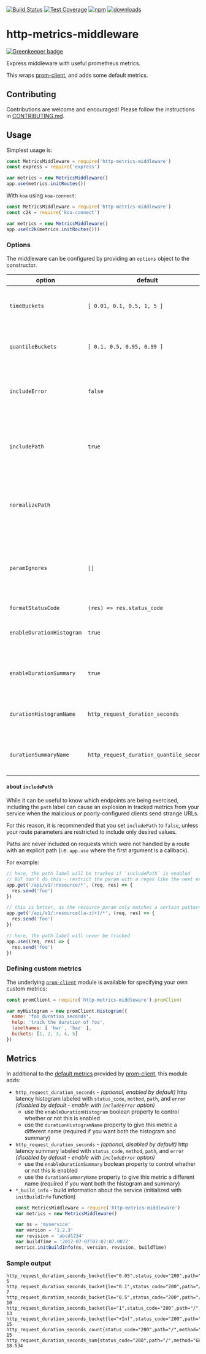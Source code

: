 [![Build Status][circleci-image]][circleci-url]
[![Test Coverage][codeclimate-coverage-image]][codeclimate-coverage-url]
[![npm][npm-image]][npm-url]
[![downloads][downloads-image]][npm-url]

# http-metrics-middleware

[![Greenkeeper badge](https://badges.greenkeeper.io/qlik-oss/http-metrics-middleware.svg?token=FIXME&ts=FIXME)](https://greenkeeper.io/)

Express middleware with useful prometheus metrics.

This wraps [prom-client][], and adds some default metrics.

## Contributing

Contributions are welcome and encouraged! Please follow the instructions in [CONTRIBUTING.md](.github/CONTRIBUTING.md).

## Usage

Simplest usage is:

```js
const MetricsMiddleware = require('http-metrics-middleware')
const express = require('express')

var metrics = new MetricsMiddleware()
app.use(metrics.initRoutes())
```

With `koa` using `koa-connect`:

```js
const MetricsMiddleware = require('http-metrics-middleware')
const c2k = require('koa-connect')

var metrics = new MetricsMiddleware()
app.use(c2k(metrics.initRoutes()))
```

### Options

The middleware can be configured by providing an `options` object to the
constructor.

| option | default | info |
|--------|---------|------|
| `timeBuckets` | `[ 0.01, 0.1, 0.5, 1, 5 ]` |  the buckets to assign to duration histogram (in seconds) |
| `quantileBuckets` | `[ 0.1, 0.5, 0.95, 0.99 ]` |  the quantiles to assign to duration summary (0.0 - 1.0) |
| `includeError` | `false` | whether or not to include presence of an unhandled error as a label |
| `includePath` | `true` |  whether or not to include normalized URL path as a metric label - see [about `includePath`](#about-includepath) below |
| `normalizePath` | |  a `function(req)` - generates path values from the express `req` object |
| `paramIgnores` | `[]` |  array of path parameters _not_ to replace. _Use with caution as this may cause high label cardinality._ |
| `formatStatusCode` | `(res) => res.status_code` || res.statusCode` |  a `function(res)` - generates path values from the express `res` object |
| `enableDurationHistogram` | `true` |  whether to enable the request duration histogram |
| `enableDurationSummary` | `true` |  whether to enable the request duration summary |
| `durationHistogramName` | `http_request_duration_seconds` |  the name of the duration histogram metric - must be unique |
| `durationSummaryName` | `http_request_duration_quantile_seconds` |  the name of duration summary metric - must be unique |

#### about `includePath`

While it can be useful to know which endpoints are being exercised, including
the `path` label can cause an explosion in tracked metrics from your service
when the malicious or poorly-configured clients send strange URLs.

For this reason, it is recommended that you set `includePath` to `false`, unless
your route parameters are restricted to include only desired values.

Paths are never included on requests which were not handled by a route
with an explicit path (i.e. `app.use` where the first argument is a callback).

For example:

```js
// here, the path label will be tracked if `includePath` is enabled
// BUT don't do this - restrict the param with a regex like the next example
app.get('/api/v1/:resource/*', (req, res) => {
  res.send('foo')
})

// this is better, as the resource param only matches a certain pattern
app.get('/api/v1/:resource([a-z]+)/*', (req, res) => {
  res.send('foo')
})

// here, the path label will never be tracked 
app.use((req, res) => {
  res.send('foo')
})
```

### Defining custom metrics

The underlying [`prom-client`][prom-client] module is available for specifying your own custom metrics:

```js
const promClient = require('http-metrics-middleware').promClient

var myHistogram = new promClient.Histogram({
  name: 'foo_duration_seconds',
  help: 'track the duration of foo',
  labelNames: [ 'bar', 'baz' ],
  buckets: [1, 2, 3, 4, 5]
})
```

## Metrics

In additional to the [default metrics](https://github.com/siimon/prom-client/blob/master/lib/defaultMetrics.js)
provided by [prom-client][], this module adds:

- `http_request_duration_seconds` - _(optional, enabled by default)_ http latency histogram labeled with `status_code`, `method`, `path`, and `error` _(disabled by default - enable with `includeError` option)_
  - use the `enableDurationHistogram` boolean property to control whether or not this is enabled
  - use the `durationHistogramName` property to give this metric a different name (required if you want both the histogram and summary)
- `http_request_duration_seconds` - _(optional, disabled by default)_ http latency summary labeled with `status_code`, `method`, `path`, and `error` _(disabled by default - enable with `includeError` option)_
  - use the `enableDurationSummary` boolean property to control whether or not this is enabled
  - use the `durationSummaryName` property to give this metric a different name (required if you want both the histogram and summary)
- `*_build_info` - build information about the service (initialized with `initBuildInfo` function)
  ```js
  const MetricsMiddleware = require('http-metrics-middleware')
  var metrics = new MetricsMiddleware()

  var ns = 'myservice'
  var version = '1.2.3'
  var revision = 'abcd1234'
  var buildTime = '2017-07-07T07:07:07.007Z'
  metrics.initBuildInfo(ns, version, revision, buildTime)
  ```

### Sample output

```text
http_request_duration_seconds_bucket{le="0.05",status_code="200",path="/",method="GET"} 5
http_request_duration_seconds_bucket{le="0.1",status_code="200",path="/",method="GET"} 7
http_request_duration_seconds_bucket{le="0.5",status_code="200",path="/",method="GET"} 10
http_request_duration_seconds_bucket{le="1",status_code="200",path="/",method="GET"} 13
http_request_duration_seconds_bucket{le="+Inf",status_code="200",path="/",method="GET"} 15
http_request_duration_seconds_count{status_code="200",path="/",method="GET"} 15
http_request_duration_seconds_sum{status_code="200",path="/",method="GET"} 18.534
```

[prom-client]: https://github.com/siimon/prom-client

[circleci-image]: https://circleci.com/gh/qlik-oss/http-metrics-middleware/tree/master.svg?style=shield
[circleci-url]: https://circleci.com/gh/qlik-oss/http-metrics-middleware/tree/master

[codeclimate-coverage-image]: https://api.codeclimate.com/v1/badges/7277bae241272bb5eb59/test_coverage
[codeclimate-coverage-url]: https://codeclimate.com/github/qlik-oss/http-metrics-middleware/test_coverage

[npm-url]: https://www.npmjs.com/package/http-metrics-middleware
[npm-image]: https://img.shields.io/npm/v/http-metrics-middleware.svg
[downloads-image]: https://img.shields.io/npm/dt/http-metrics-middleware.svg
